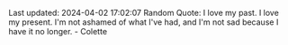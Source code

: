 Last updated: 2024-04-02 17:02:07
Random Quote: I love my past. I love my present. I'm not ashamed of what I've had, and I'm not sad because I have it no longer. - Colette
